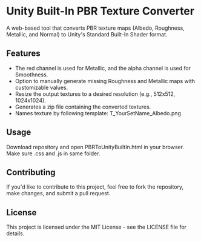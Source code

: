 # Unity Built-In PBR Texture Converter

A web-based tool that converts PBR texture maps (Albedo, Roughness, Metallic, and Normal) to Unity's Standard Built-In Shader format.

## Features

- The red channel is used for Metallic, and the alpha channel is used for Smoothness.
- Option to manually generate missing Roughness and Metallic maps with customizable values.
- Resize the output textures to a desired resolution (e.g., 512x512, 1024x1024).
- Generates a zip file containing the converted textures.
- Names texture by following template: T_YourSetName_Albedo.png

## Usage
  Download repository and open PBRToUnityBuiltIn.html in your browser. Make sure .css and .js in same folder.

## Contributing
  If you'd like to contribute to this project, feel free to fork the repository, make changes, and submit a pull request.

## License
  This project is licensed under the MIT License - see the LICENSE file for details.
